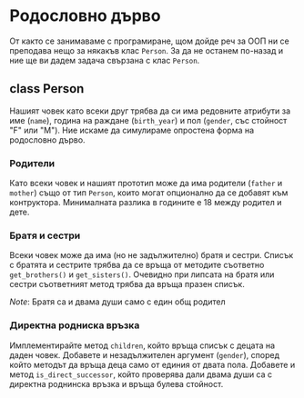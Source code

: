 # Родословно дърво

От както се занимаваме с програмиране, щом дойде реч за ООП ни се преподава нещо
за някакъв клас `Person`. За да не останем по-назад и ние ще ви дадем задача свързана с
клас `Person`.

## class Person

Нашият човек като всеки друг трябва да си има редовните атрибути за име (`name`),
година на раждане (`birth_year`) и пол (`gender`, със стойност "F" или "M"). Ние искаме да симулираме опростена форма на родословно дърво.

### Родители

Като всеки човек и нашият прототип може да има родители (`father` и `mother`) също от тип `Person`, които могат опционално да се добавят към контруктора.
Минималната разлика в годините е 18 между родител и дете.

### Братя и сестри

Всеки човек може да има (но не задължително) братя и сестри. Списък с братята и сестрите трябва да се връща от методите
съответно `get_brothers()` и `get_sisters()`. Очевидно при липсата на братя или сестри съответният метод трябва да връща празен списък.

_Note_: Братя са и двама души само с един общ родител

### Директна родниска връзка

Имплементирайте метод `children`, който връща списък с децата на даден човек. Добавете и незадължителен аргумент (`gender`),
според който мeтодът да връща деца само от единия от двата пола. Добавете и метод `is_direct_successor`, който проверява дали двама души са с директна роднинска връзка
и връща булева стойност.
